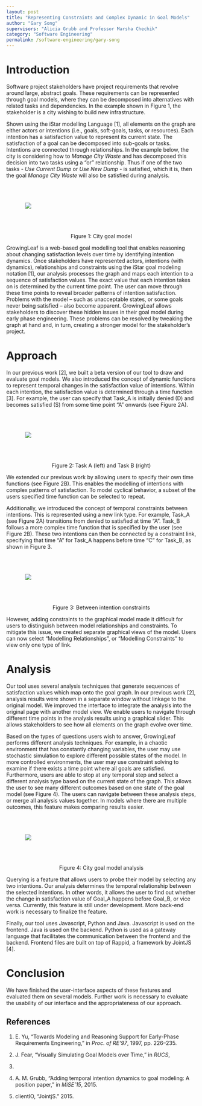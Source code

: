 ```yaml
---
layout: post
title: "Representing Constraints and Complex Dynamic in Goal Models"
author: "Gary Song"
supervisors: "Alicia Grubb and Professor Marsha Chechik"
category: "Software Engineering"
permalink: /software-engineering/gary-song
---
```


Introduction
====

Software project stakeholders have project requirements that revolve
around large, abstract goals. These requirements can be represented
through goal models, where they can be decomposed into alternatives with
related tasks and dependencies. In the example shown in Figure 1, the
stakeholder is a city wishing to build new infrastructure.

Shown using the iStar modelling Language \[1\], all elements on the
graph are either actors or intentions (i.e., goals, soft-goals, tasks,
or resources). Each intention has a satisfaction value to represent its
current state. The satisfaction of a goal can be decomposed into
sub-goals or tasks. Intentions are connected through relationships. In
the example below, the city is considering how to *Manage City Waste*
and has decomposed this decision into two tasks using a “or”
relationship. Thus if one of the two tasks - *Use Current Dump* or *Use
New Dump* - is satisfied, which it is, then the goal *Manage City Waste*
will also be satisfied during analysis.

<img style="margin:50" src="{{ site.baseurl }}/assets/gs-fig1.png"/>
<p style="text-align:center">Figure 1: City goal model</p>

GrowingLeaf is a web-based goal modelling tool that enables reasoning
about changing satisfaction levels over time by identifying intention
dynamics. Once stakeholders have represented actors, intentions (with
dynamics), relationships and constraints using the iStar goal modeling
notation \[1\], our analysis processes the graph and maps each intention
to a sequence of satisfaction values. The exact value that each
intention takes on is determined by the current time point. The user can
move through these time points to reveal broader patterns of intention
satisfaction. Problems with the model – such as unacceptable states, or
some goals never being satisfied – also become apparent. GrowingLeaf
allows stakeholders to discover these hidden issues in their goal model
during early phase engineering. These problems can be resolved by
tweaking the graph at hand and, in turn, creating a stronger model for
the stakeholder’s project.

Approach
====

In our previous work \[2\], we built a beta version of our tool to draw
and evaluate goal models. We also introduced the concept of dynamic
functions to represent temporal changes in the satisfaction value of
intentions. Within each intention, the satisfaction value is determined
through a time function \[3\]. For example, the user can specify that
Task\_A is initially denied (D) and becomes satisfied (S) from some time
point “A” onwards (see Figure 2A).

<img style="margin:50" src="{{ site.baseurl }}/assets/gs-fig2.png"/>
<p style="text-align:center">Figure 2: Task A (left) and Task B (right)</p>

We extended our previous work by allowing users to specify their own
time functions (see Figure 2B). This enables the modelling of intentions
with complex patterns of satisfaction. To model cyclical behavior, a
subset of the users specified time function can be selected to repeat.

Additionally, we introduced the concept of temporal constraints between
intentions. This is represented using a new link type. For example,
Task\_A (see Figure 2A) transitions from denied to satisfied at time
“A”. Task\_B follows a more complex time function that is specified by
the user (see Figure 2B). These two intentions can then be connected by
a constraint link, specifying that time “A” for Task\_A happens before
time “C” for Task\_B, as shown in Figure 3.

<img style="margin:50" src="{{ site.baseurl }}/assets/gs-fig3.png"/>
<p style="text-align:center">Figure 3: Between intention constraints</p>

However, adding constraints to the graphical model made it difficult for
users to distinguish between model relationships and constraints. To
mitigate this issue, we created separate graphical views of the model.
Users can now select “Modelling Relationships”, or “Modelling
Constraints” to view only one type of link.

Analysis
====

Our tool uses several analysis techniques that generate sequences of
satisfaction values which map onto the goal graph. In our previous work
\[2\], analysis results were shown in a separate window without linkage
to the original model. We improved the interface to integrate the
analysis into the original page with another model view. We enable users
to navigate through different time points in the analysis results using
a graphical slider. This allows stakeholders to see how all elements on
the graph evolve over time.

Based on the types of questions users wish to answer, GrowingLeaf
performs different analysis techniques. For example, in a chaotic
environment that has constantly changing variables, the user may use
stochastic simulation to explore different possible states of the model.
In more controlled environments, the user may use constraint solving to
examine if there exists a time point where all goals are satisfied.
Furthermore, users are able to stop at any temporal step and select a
different analysis type based on the current state of the graph. This
allows the user to see many different outcomes based on one state of the
goal model (see Figure 4). The users can navigate between these analysis
steps, or merge all analysis values together. In models where there are
multiple outcomes, this feature makes comparing results easier.

<img style="margin:50" src="{{ site.baseurl }}/assets/gs-fig4.png"/>
<p style="text-align:center">Figure 4: City goal model analysis</p>


Querying is a feature that allows users to probe their model by
selecting any two intentions. Our analysis determines the temporal
relationship between the selected intentions. In other words, it allows
the user to find out whether the change in satisfaction value of Goal\_A
happens before Goal\_B, or vice versa. Currently, this feature is still
under development. More back-end work is necessary to finalize the
feature.

Finally, our tool uses Javascript, Python and Java. Javascript is used
on the frontend. Java is used on the backend. Python is used as a
gateway language that facilitates the communication between the frontend
and the backend. Frontend files are built on top of Rappid, a framework
by JointJS \[4\].

Conclusion
====

We have finished the user-interface aspects of these features and
evaluated them on several models. Further work is necessary to evaluate
the usability of our interface and the appropriateness of our approach.

References
---------

1. E. Yu, “Towards Modeling and Reasoning Support for Early-Phase
Requirements Engineering,” in *Proc. of RE’97*, 1997, pp. 226–235.

2. J. Fear, “Visually Simulating Goal Models over Time,” in *RUCS*,
2015.

3. A. M. Grubb, “Adding temporal intention dynamics to goal modeling:
A position paper,” in *MiSE’15*, 2015.

4. clientIO, “JointjS.” 2015.
